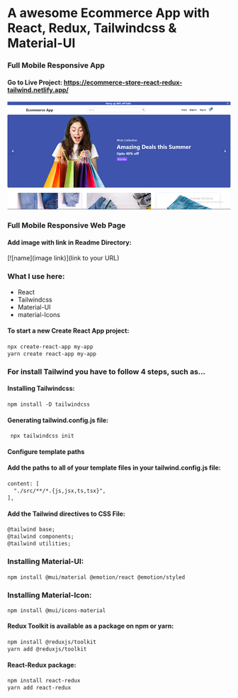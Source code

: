# A awesome Ecommerce App with React, Redux, Tailwindcss & Material-UI
### Full Mobile Responsive App

#### Go to Live Project: https://ecommerce-store-react-redux-tailwind.netlify.app/

[![image](./public/image.jpg)](https://ecommerce-store-react-redux-tailwind.netlify.app/)

### Full Mobile Responsive Web Page

#### Add image with link in Readme Directory:
[![name](image link)](link to your URL)

### What I use here:
* React
* Tailwindcss
* Material-UI
* material-Icons

#### To start a new Create React App project:

    npx create-react-app my-app
    yarn create react-app my-app

### For install Tailwind you have to follow 4 steps, such as...

#### Installing Tailwindcss:

    npm install -D tailwindcss

#### Generating tailwind.config.js file:

     npx tailwindcss init

#### Configure template paths
#### Add the paths to all of your template files in your tailwind.config.js file:

    content: [
      "./src/**/*.{js,jsx,ts,tsx}",
    ],
  
 #### Add the Tailwind directives to CSS File:
    @tailwind base;
    @tailwind components;
    @tailwind utilities;
 
 ### Installing Material-UI:
    npm install @mui/material @emotion/react @emotion/styled

 ### Installing Material-Icon:
    npm install @mui/icons-material

#### Redux Toolkit is available as a package on npm or yarn:

    npm install @reduxjs/toolkit
    yarn add @reduxjs/toolkit
    
#### React-Redux package:
    npm install react-redux
    yarn add react-redux
 
